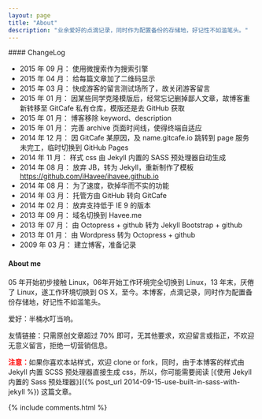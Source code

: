 ```yaml
---
layout: page
title: "About"
description: "业余爱好的点滴记录，同时作为配置备份的存储地，好记性不如滥笔头。"
---
```


<div id="code" class="qrcode visible-lg"></div>
#### ChangeLog

- 2015 年 09 月：   使用微搜索作为搜索引擎
- 2015 年 04 月：   给每篇文章加了二维码显示
- 2015 年 03 月：   快成游客的留言测试场所了，故关闭游客留言
- 2015 年 01 月：   因某些同学克隆模版后，经常忘记删掉鄙人文章，故博客重新转移至 GitCafe 私有仓库，模版还是去 GitHub 获取
- 2015 年 01 月：   博客移除 keyword、description
- 2015 年 01 月：   完善 archive 页面时间线，使得终端自适应
- 2014 年 12 月：   因 GitCafe 某原因，及 name.gitcafe.io 跳转到 page 服务未完工，临时切换到 GitHub Pages
- 2014 年 11 月：   样式 css 由 Jekyll 内置的 SASS 预处理器自动生成
- 2014 年 08 月：   放弃 JB，转为 Jekyll，重新制作了模板 <https://github.com/iHavee/ihavee.github.io>
- 2014 年 08 月：   为了速度，砍掉华而不实的功能
- 2014 年 03 月：   托管方由 GitHub 转向 GitCafe
- 2014 年 02 月：   放弃支持低于 IE 9 的版本
- 2013 年 09 月：   域名切换到 Havee.me
- 2013 年 07 月：   由 Octopress + github 转为 Jekyll Bootstrap + github
- 2013 年 01 月：   由 Wordpress 转为 Octopress + github
- 2009 年 03 月：   建立博客，准备记录

#### About me

05 年开始初步接触 Linux，06年开始工作环境完全切换到 Linux，13 年末，厌倦了 Linux，遂工作环境切换到 OS X，至今。本博客，点滴记录，同时作为配置备份存储地，好记性不如滥笔头。

爱好：半桶水叮当响。

友情链接：只需原创文章超过 70% 即可，无其他要求，欢迎留言或指正，不欢迎无意义留言，拒绝一切营销信息。

<span style="color:red;">**注意：**</span>如果你喜欢本站样式，欢迎 clone or fork，同时，由于本博客的样式由 Jekyll 内置 SCSS 预处理器直接生成 css，所以，你可能需要阅读 [《使用 Jekyll 内置的 Sass 预处理器》]({% post_url 2014-09-15-use-built-in-sass-with-jekyll %}) 这篇文章。

{% include comments.html %}
